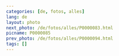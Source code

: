 ```yaml
---
categories: [de, fotos, alles]
lang: de
layout: photo
next_photo: /de/fotos/alles/P0000083.html
picname: P0000085
prev_photo: /de/fotos/alles/P0000094.html
tags: []
---
```

